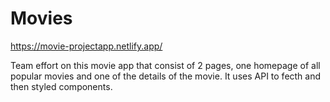 # Movies

https://movie-projectapp.netlify.app/

Team effort on this movie app that consist of 2 pages, one homepage of all popular movies and one of the details of the movie. It uses API to fecth and then styled components. 